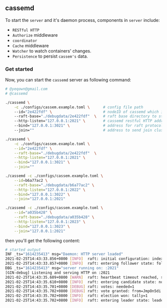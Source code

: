 ## cassemd

To start the `server` and it's daemon process, components in `server` include: 
* `RESTful HTTP`
* `Authorize` middleware
* `coordinator`
* `Cache` middleware
* `Watcher` to watch containers' changes. 
* `Persistence` to persist `cassem's` data.

### Get started

Now, you can start the `cassemd` server as following command:

```sh
# @yeqown@gmail.com
# @cassemd

./cassemd \
	-c ./configs/cassem.example.toml \		# config file path
	--id="2e422fdf" \ 						# nodeID of cassemd which is unique
	--raft-base="./debugdata/2e422fdf"  \ 	# raft base directory to store
	--http-listen="127.0.0.1:2021" \		# cassemd restful HTTP address
	--bind="127.0.0.1:3021" \				# address for raft protocol to communicate to each other
	--join=""								# address to send join cluster request
```

```sh
./cassemd \
	-c ./configs/cassem.example.toml \
	--id="2e422fdf" \
	--raft-base="./debugdata/2e422fdf"  \
	--http-listen="127.0.0.1:2021" \
	--bind="127.0.0.1:3021" \
	--join=""

./cassemd -c ./configs/cassem.example.toml \
	--id=b6a77ac2 \
	--raft-base="./debugdata/b6a77ac2" \
	--http-listen="127.0.0.1:2022" \
	--bind="127.0.0.1:3022" \
	--join="127.0.0.1:2021"

./cassemd -c ./configs/cassem.example.toml \
	--id="a035b428" \
	--raft-base="./debugdata/a035b428" \
	--http-listen="127.0.0.1:2023" \
	--bind="127.0.0.1:3023" \
	--join="127.0.0.1:2021"
```

then you'll get the following content:

```sh
# started output
INF _ts="1614235413" msg="Daemon: HTTP server loaded"
2021-02-25T14:43:33.856+0800 [INFO]  raft: initial configuration: index=0 servers=[]
2021-02-25T14:43:33.857+0800 [INFO]  raft: entering follower state: follower="Node at 127.0.0.1:3021 [Follower]" leader=
DBG _ts="1614235413" msg="server running on: :2021"
[GIN-debug] Listening and serving HTTP on :2021
2021-02-25T14:43:35.609+0800 [WARN]  raft: heartbeat timeout reached, starting election: last-leader=
2021-02-25T14:43:35.610+0800 [INFO]  raft: entering candidate state: node="Node at 127.0.0.1:3021 [Candidate]" term=2
2021-02-25T14:43:35.701+0800 [DEBUG] raft: votes: needed=1
2021-02-25T14:43:35.702+0800 [DEBUG] raft: vote granted: from=JmpOn5di term=2 tally=1
2021-02-25T14:43:35.702+0800 [INFO]  raft: election won: tally=1
2021-02-25T14:43:35.702+0800 [INFO]  raft: entering leader state: leader="Node at 127.0.0.1:3021 [Leader]"

```